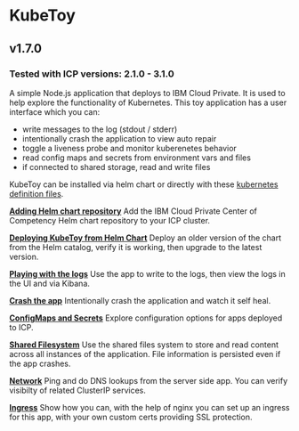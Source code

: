 # KubeToy
## v1.7.0
### Tested with ICP versions: 2.1.0 - 3.1.0

A simple Node.js application that deploys to IBM Cloud Private.  It is used to help 
explore the functionality of Kubernetes.  This toy application has a user interface 
which you can:

* write messages to the log (stdout / stderr)
* intentionally crash the application to view auto repair
* toggle a liveness probe and monitor kuberenetes behavior  
* read config maps and secrets from environment vars and files
* if connected to shared storage, read and write files

KubeToy can be installed via helm chart or directly with these [kubernetes definition 
files](https://github.com/IBM-ICP-CoC/KubeToy/tree/master/deployment).  

**[Adding Helm chart repository](documentation/AddHelmRepository.md)**
Add the IBM Cloud Private Center of Competency Helm chart repository to your ICP cluster.

**[Deploying KubeToy from Helm Chart](documentation/DeployHelm.md)** Deploy an older version of the chart 
from the Helm catalog, verify it is working, then upgrade to the latest version.

**[Playing with the logs](documentation/Logs.md)** 
Use the app to write to the logs, then view the logs in the UI and via Kibana.

**[Crash the app](documentation/Crash.md)**
Intentionally crash the application and watch it self heal.

**[ConfigMaps and Secrets](documentation/Config.md)** Explore configuration options for apps 
deployed to ICP.

**[Shared Filesystem](documentation/Filesystem.md)** Use the shared files system to store and read 
content across all instances of the application.  File information is persisted even if the app
crashes.

**[Network](documentation/Network.md)** Ping and do DNS lookups from the server side app.  You can verify
visibilty of related ClusterIP services.

**[Ingress](documentation/Ingress.md)** Show how you can, with the help of nginx you can set up an
ingress for this app, with your own custom certs providing SSL protection.






